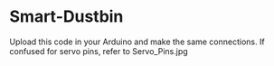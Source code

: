 # Smart-Dustbin
Upload this code in your Arduino and make the same connections.
If confused for servo pins, refer to Servo_Pins.jpg
